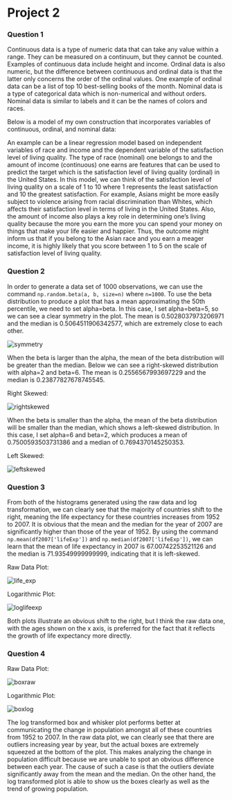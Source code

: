 # Project 2

### Question 1

Continuous data is a type of numeric data that can take any value within a range. They can be measured on a continuum, but they cannot be counted. Examples of continuous data include height and income. Ordinal data is also numeric, but the difference between continuous and ordinal data is that the latter only concerns the order of the ordinal values. One example of ordinal data can be a list of top 10 best-selling books of the month. Nominal data is a type of categorical data which is non-numerical and without orders. Nominal data is similar to labels and it can be the names of colors and races. 

Below is a model of my own construction that incorporates variables of continuous, ordinal, and nominal data: 

An example can be a linear regression model based on independent variables of race and income and the dependent variable of the satisfaction level of living quality. 
The type of race (nominal) one belongs to and the amount of income (continuous) one earns are features that can be used to predict the target which is the satisfaction level of living quality (ordinal) in the United States. In this model, we can think of the satisfaction level of living quality on a scale of 1 to 10 where 1 represents the least satisfaction and 10 the greatest satisfaction. For example, Asians might be more easily subject to violence arising from racial discrimination than Whites, which affects their satisfaction level in terms of living in the United States. Also, the amount of income also plays a key role in determining one’s living quality because the more you earn the more you can spend your money on things that make your life easier and happier. Thus, the outcome might inform us that if you belong to the Asian race and you earn a meager income, it is highly likely that you score between 1 to 5 on the scale of satisfaction level of living quality. 


### Question 2

In order to generate a data set of 1000 observations, we can use the command `np.random.beta(a, b, size=n)` where `n=1000`. To use the beta distribution to produce a plot that has a mean approximating the 50th percentile, we need to set alpha=beta. In this case, I set alpha=beta=5, so we can see a clear symmetry in the plot. The mean is 0.5028037973206971 and the median is 0.5064511906342577, which are extremely close to each other. 

![symmetry](symmetry.png)

When the beta is larger than the alpha, the mean of the beta distribution will be greater than the median. Below we can see a right-skewed distribution with alpha=2 and beta=6. The mean is 0.2556567993697229 and the median is 0.23877827678745545. 

Right Skewed:

![rightskewed](right_skewed.png)

When the beta is smaller than the alpha, the mean of the beta distribution will be smaller than the median, which shows a left-skewed distribution. In this case, I set alpha=6 and beta=2, which produces a mean of 0.7500593503731386 and a median of 0.7694370145250353. 

Left Skewed:

![leftskewed](left_skewed.png)


### Question 3

From both of the histograms generated using the raw data and log transformation, we can clearly see that the majority of countries shift to the right, meaning the life expectancy for these countries increases from 1952 to 2007. It is obvious that the mean and the median for the year of 2007 are significantly higher than those of the year of 1952. By using the command `np.mean(df2007['lifeExp'])` and `np.median(df2007['lifeExp'])`, we can learn that the mean of life expectancy in 2007 is 67.00742253521126 and the median is 71.93549999999999, indicating that it is left-skewed. 

Raw Data Plot:

![life_exp](life_exp_1.png)

Logarithmic Plot:

![loglifeexp](log_life_exp.png)


Both plots illustrate an obvious shift to the right, but I think the raw data one, with the ages shown on the x axis, is preferred for the fact that it reflects the growth of life expectancy more directly.  


### Question 4

Raw Data Plot:

![boxraw](box_raw.png)

Logarithmic Plot:

![boxlog](log_box.png)

The log transformed box and whisker plot performs better at communicating the change in population amongst all of these countries from 1952 to 2007. In the raw data plot, we can clearly see that there are outliers increasing year by year, but the actual boxes are extremely squeezed at the bottom of the plot. This makes analyzing the change in population difficult because we are unable to spot an obvious difference between each year. The cause of such a case is that the outliers deviate significantly away from the mean and the median. On the other hand, the log transformed plot is able to show us the boxes clearly as well as the trend of growing population. 












